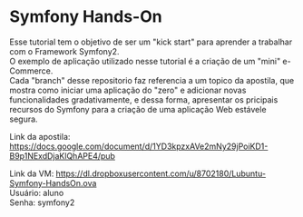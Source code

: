 Symfony Hands-On
===============

Esse tutorial tem o objetivo de ser um "kick start" para aprender a trabalhar com o Framework Symfony2.<br>
O exemplo de aplicação utilizado nesse tutorial é a criação de um "mini" e-Commerce.<br>
Cada "branch" desse repositorio faz referencia a um topico da apostila, que mostra como iniciar uma aplicação do "zero" e adicionar novas funcionalidades gradativamente, e dessa forma, apresentar os pricipais recursos do Symfony para a criação de uma aplicação Web estávele segura.

Link da apostila: https://docs.google.com/document/d/1YD3kpzxAVe2mNy29jPoiKD1-B9p1NExdDjaKlQhAPE4/pub

Link da VM: https://dl.dropboxusercontent.com/u/8702180/Lubuntu-Symfony-HandsOn.ova<br>
Usuário: aluno<br>
Senha: symfony2

